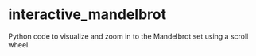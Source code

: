 # interactive_mandelbrot
Python code to visualize and zoom in to the Mandelbrot set using a scroll wheel.


